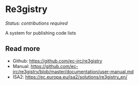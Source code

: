 # Re3gistry

*Status: contributions required*

A system for publishing code lists

## Read more

- Github: https://github.com/ec-jrc/re3gistry
- Manual: https://github.com/ec-jrc/re3gistry/blob/master/documentation/user-manual.md
- ISA2: https://ec.europa.eu/isa2/solutions/re3gistry_en/